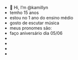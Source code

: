 - 👋 Hi, I’m @kamillyn
- temho 15 anos
- estou no 1 ano do ensino médio
- gosto de escutar música
- meus pronomes são: 
- faço aniversário dia 05/06
-
-
-
-
